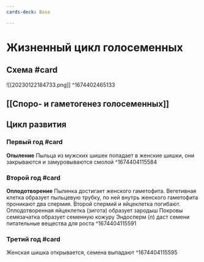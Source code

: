 ```yaml
---
cards-deck: Base

---
```


# Жизненный цикл голосеменных

## Cхема #card
![[20230122184733.png]]
^1674402465133
## [[Споро- и гаметогенез голосеменных]]

## Цикл развития 

### Первый год #card
**Опыление**
Пыльца из мужских шишек попадает в женские шишки, они закрываются и замуровываются смолой
^1674404115584

### Второй год #card
**Оплодотворение**
Пылинка достигает женского гаметофита. Вегетивная клетка образует пыльцевую трубку, по ней внутрь женского гаметофита проникают два спермия. Второй спермий и яйцеклетка погибают.
Оплодотворенная яйцеклетка (зигота) образует зародыш
Покровы семязачатка образует семенную кожуру
Эндосперм ($n$) даст семени питательные вещества для роста
^1674404115591

### Третий год #card 
Женская шишка открывается, семена выпадают
^1674404115595
